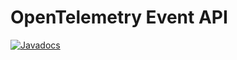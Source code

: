 # OpenTelemetry Event API

[![Javadocs][javadoc-image]][javadoc-url]

[javadoc-image]: https://www.javadoc.io/badge/io.opentelemetry/opentelemetry-extension-event-api.svg
[javadoc-url]: https://www.javadoc.io/doc/io.opentelemetry/opentelemetry-extension-event-api
